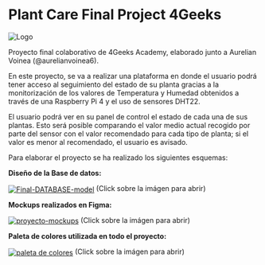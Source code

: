 # Plant Care Final Project 4Geeks

<img src="https://i.ibb.co/hCRyZK3/Logo.png" alt="Logo" border="0">

Proyecto final colaborativo de 4Geeks Academy, elaborado junto a Aurelian Voinea (@aurelianvoinea6).

En este proyecto, se va a realizar una plataforma en donde el usuario podrá tener acceso al seguimiento del estado de su planta gracias a la monitorización de los valores de Temperatura y Humedad obtenidos a través de una Raspberry Pi 4 y el uso de sensores DHT22.

El usuario podrá ver en su panel de control el estado de cada una de sus plantas. Esto será posible comparando el valor medio actual recogido por parte del sensor con el valor recomendado para cada tipo de planta; si el valor es menor al recomendado, el usuario es avisado.

Para elaborar el proyecto se ha realizado los siguientes esquemas:

<b>Diseño de la Base de datos:</b>

<a href="https://app.quickdatabasediagrams.com/#/d/cytSRn"><img align="center" src="https://i.ibb.co/hHJjnzK/Final-DATABASE-model.png" alt="Final-DATABASE-model" alt="database" border="0" /></a>
(Click sobre la imágen para abrir)

<b>Mockups realizados en Figma:</b>

<a href="https://www.figma.com/file/K20onXiP5f3uAkAGVAMDeG/Plant_Care_Project2020?node-id=0%3A1"><img align="center" src="https://i.ibb.co/2KjtSHZ/proyecto-mokups.png" alt="proyecto-mockups" border="0" /></a>
(Click sobre la imágen para abrir)

<b>Paleta de colores utilizada en todo el proyecto:</b>

<a href="https://coolors.co/e3f8e8-ff8785-2c3e50-009ba0-ffffff"><img align="center" src="https://i.ibb.co/gFDDqNf/paleta.png" alt="paleta de colores" border="0" /></a>
(Click sobre la imágen para abrir)